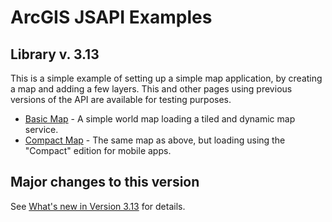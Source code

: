 # ArcGIS JSAPI Examples
## Library v. 3.13

This is a simple example of setting up a simple map application, by creating a map and adding a few layers. This and other pages using previous versions of the API are available for testing purposes.

- [Basic Map](http://raykendo.github.io/ArcGIS_JSAPI_Examples/v3_13/index.html) - A simple world map loading a tiled and dynamic map service.
- [Compact Map](http://raykendo.github.io/ArcGIS_JSAPI_Examples/v3_13/compact.html) - The same map as above, but loading using the "Compact" edition for mobile apps.

## Major changes to this version

See [What's new in Version 3.13](https://developers.arcgis.com/javascript/jshelp/whats_new.html) for details.